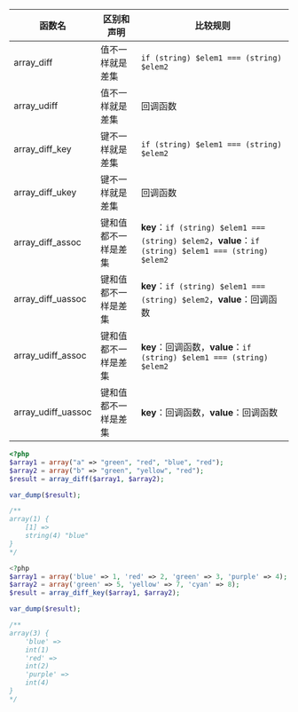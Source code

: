 | 函数名                  | 区别和声明         | 比较规则                                                     |
| ----------------------- | ------------------ | ------------------------------------------------------------ |
| array_diff         | 值不一样就是差集     | `if (string) $elem1 === (string) $elem2`                     |
| array_udiff        | 值不一样就是差集     | 回调函数                                                     |
| array_diff_key     | 键不一样就是差集     | `if (string) $elem1 === (string) $elem2`                     |
| array_diff_ukey    | 键不一样就是差集     | 回调函数                                                     |
| array_diff_assoc   | 键和值都不一样是差集 | **key**：`if (string) $elem1 === (string) $elem2`，**value**：`if (string) $elem1 === (string) $elem2` |
| array_diff_uassoc  | 键和值都不一样是差集 | **key**：`if (string) $elem1 === (string) $elem2`，**value**：回调函数 |
| array_udiff_assoc  | 键和值都不一样是差集 | **key**：回调函数，**value**：`if (string) $elem1 === (string) $elem2` |
| array_udiff_uassoc | 键和值都不一样是差集 | **key**：回调函数，**value**：回调函数                       |

```php
<?php
$array1 = array("a" => "green", "red", "blue", "red");
$array2 = array("b" => "green", "yellow", "red");
$result = array_diff($array1, $array2);

var_dump($result);

/**
array(1) {
    [1] =>
    string(4) "blue"
}
*/

<?php
$array1 = array('blue' => 1, 'red' => 2, 'green' => 3, 'purple' => 4);
$array2 = array('green' => 5, 'yellow' => 7, 'cyan' => 8);
$result = array_diff_key($array1, $array2);

var_dump($result);

/**
array(3) {
    'blue' =>
    int(1)
    'red' =>
    int(2)
    'purple' =>
    int(4)
}
*/
```